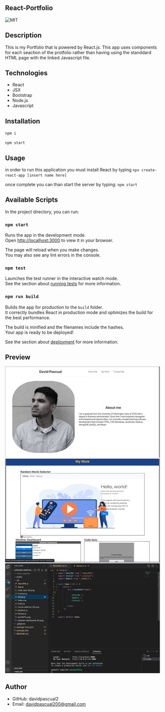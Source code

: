 ## React-Portfolio
![MIT](https://img.shields.io/badge/license-MIT-yellowg)

## Description
This is my Portfolio that is powered by React.js. This app uses components for each seaction of the protfolio rather than having using the standdard HTML page with the linked Javascript file.  

## Technologies
* React
* JSX
* Bootstrap
* Node.js
* Javascript

## Installation
`npm i`

`npm start`

## Usage
in order to run this application you must install React by typing 
`npx create-react-app [insert name here]`


once complete you can than start the server by typing:
`npm start`

## Available Scripts

In the project directory, you can run:

### `npm start`

Runs the app in the development mode.\
Open [http://localhost:3000](http://localhost:3000) to view it in your browser.

The page will reload when you make changes.\
You may also see any lint errors in the console.

### `npm test`

Launches the test runner in the interactive watch mode.\
See the section about [running tests](https://facebook.github.io/create-react-app/docs/running-tests) for more information.

### `npm run build`

Builds the app for production to the `build` folder.\
It correctly bundles React in production mode and optimizes the build for the best performance.

The build is minified and the filenames include the hashes.\
Your app is ready to be deployed!

See the section about [deployment](https://facebook.github.io/create-react-app/docs/deployment) for more information.

## Preview
![screenshot 1](./src/React-portfolio-SS1.png)
![screenshot 2](./src/React-portfolio-SS2.png)
![screenshot 2](./src/React-portfolio-SS3.png)

## Author
- GitHub: davidpascual2
- Email: davidpascual200@gmail.com